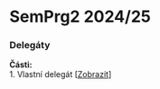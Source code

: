# SemPrg2 2024/25

### Delegáty
<b>Části:</b>
<br>1. Vlastní delegát [[Zobrazit](/delegates/part1.cs)]
<br>
